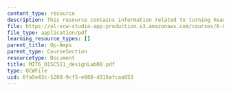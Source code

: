 ```yaml
---
content_type: resource
description: This resource contains information related to turning heads.
file: https://ol-ocw-studio-app-production.s3.amazonaws.com/courses/6-01sc-introduction-to-electrical-engineering-and-computer-science-i-spring-2011/6fa5e43c52089cf5e888d316afcaa853_MIT6_01SCS11_designLab08.pdf
file_type: application/pdf
learning_resource_types: []
parent_title: Op-Amps
parent_type: CourseSection
resourcetype: Document
title: MIT6_01SCS11_designLab08.pdf
type: OCWFile
uid: 6fa5e43c-5208-9cf5-e888-d316afcaa853
---
```


